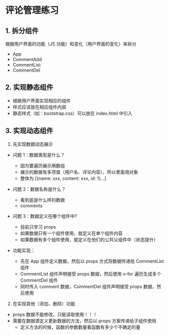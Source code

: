 # 评论管理练习

## 1. 拆分组件

根据用户界面的功能（JS 功能）和变化（用户界面的变化）来拆分

- App
- CommentAdd
- CommentList
- CommentDel

## 2. 实现静态组件

- 根据用户界面实现相应的组件
- 样式应该放在相应组件内部
- 静态样式（如：bootstrap.css）可以放在 index.html 中引入

## 3. 实现动态组件

1. 先实现数据动态展示

- 问题 1：数据类型是什么？

  - 因为要遍历展示用数组
  - 展示的数据有多项值（用户名、评论内容），所以里面用对象
  - 整体为 [{name: xxx, content: xxx, id: 1}...]

- 问题 2：数据名称是什么？

  - 看到底是什么样的数据
  - comments

- 问题 3：数据定义在哪个组件中?

  - 目前只学习 props
  - 如果数据只有一个组件使用，就定义在单个组件内容
  - 如果数据有多个组件使用，就定义在他们的公共父组件中（状态提升）

- 功能实现：
  - 先在 App 组件定义数据，然后以 props 方式将数据传递给 CommentList 组件
  - CommentList 组件声明接受 props 数据，然后使用 v-for 遍历生成多个 CommentDel 组件
  - 同时传入 comment 数据，CommentDel 组件声明接受 props 数据，然后使用

2. 在实现其他（添加、删除）功能

- props 数据不能修改，只能读取使用！！！
- 需要在数据源定义更新数据的方法，然后以 props 方案传递给子组件使用
  - 定义方法的时候，函数的参数数量看函数有多少个不确定的量
